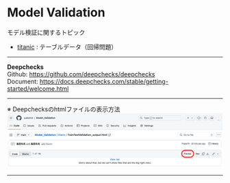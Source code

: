# Model Validation
モデル検証に関するトピック

- [titanic](./titanic) : テーブルデータ（回帰問題）

***
**Deepchecks**  
Github: https://github.com/deepchecks/deepchecks  
Document: https://docs.deepchecks.com/stable/getting-started/welcome.html

***
※ Deepchecksのhtmlファイルの表示方法
<img src="display_images/github_preview.png" alt="classes">

***
